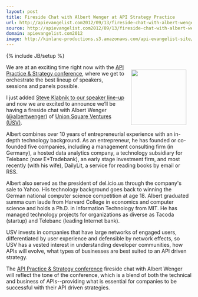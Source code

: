 ```yaml
---
layout: post
title: Fireside Chat with Albert Wenger at API Strategy Practice
url: http://apievangelist.com2012/09/13/fireside-chat-with-albert-wenger-at-api-strategy-practice/
source: http://apievangelist.com2012/09/13/fireside-chat-with-albert-wenger-at-api-strategy-practice/
domain: apievangelist.com2012
image: http://kinlane-productions.s3.amazonaws.com/api-evangelist-site/blog/albert-wenger.jpeg
---
```

{% include JB/setup %}
<p><img style="padding: 15px;" src="https://s3.amazonaws.com/kinlane-productions/events/api-strategy-practice-conference/speakers/albert-wenger.jpeg" alt="" width="150" align="right" /></p>
<p>We are at an exciting time right now with the <a title="API Strategy &amp; Practice" href="http://www.apistrategyconference.com/">API Practice &amp; Strategy conference</a>, where we get to orchestrate the best lineup of speakers, sessions and panels possible.</p>
<p>I just added <a title="Steve Klabnik to our speaker line-up" href="/2012/09/13/steve-klabnik-added-to-speakers-at-api-strategy--conference/">Steve Klabnik to our speaker line-up</a> and now we are excited to announce we&rsquo;ll be having a fireside chat with Albert Wenger (<a title="albert wenger" href="https://twitter.com/albertwenger">@albertwenger</a>) of <a title="Union Square Ventures" href="http://www.usv.com/">Union Square Ventures (USV)</a>.</p>
<p>Albert combines over 10 years of entrepreneurial experience with an in-depth technology background. As an entrepreneur, he has founded or co-founded five companies, including a management consulting firm (in Germany), a hosted data analytics company, a technology subsidiary for Telebanc (now E*Tradebank), an early stage investment firm, and most recently (with his wife), DailyLit, a service for reading books by email or RSS.</p>
<p>Albert also served as the president of del.icio.us through the company's sale to Yahoo. His technology background goes back to winning the German national computer science competition at age 18. Albert graduated summa cum laude from Harvard College in economics and computer science and holds a Ph.D. in Information Technology from MIT. He has managed technology projects for organizations as diverse as Tacoda (startup) and Telebanc (leading Internet bank).</p>
<p>USV invests in companies that have large networks of engaged users, differentiated by user experience and defensible by network effects, so USV has a vested interest in understanding developer communities, how APIs will evolve, what types of businesses are best suited to an API driven strategy.</p>
<p>The <a title="API Strategy &amp; Practice" href="http://www.apistrategyconference.com/">API Practice &amp; Strategy conference</a> fireside chat with Albert Wenger will reflect the tone of the conference, which is a blend of both the technical and business of APIs--providing what is essential for companies to be successful with their API driven strategies.</p>
